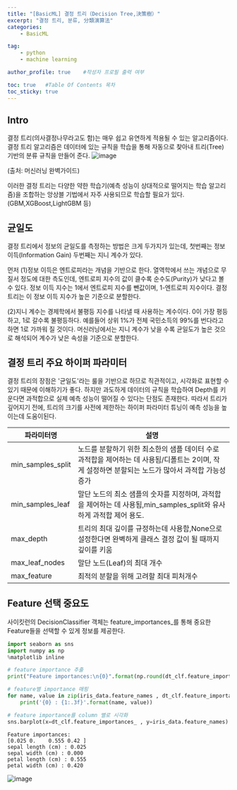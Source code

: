 ```yaml
---
title: "[BasicML] 결정 트리（Decision Tree,決策樹）"
excerpt: "결정 트리, 분류, 分類演算法"
categories:
    - BasicML

tag:
    - python
    - machine learning

author_profile: true    #작성자 프로필 출력 여부

toc: true   #Table Of Contents 목차 
toc_sticky: true
---
```

## Intro
결정 트리(의사결정나무라고도 함)는 매우 쉽고 유연하게 적용될 수 있는 알고리즘이다. 결정 트리 알고리즘은 데이터에 있는 규칙을 학습을 통해 자동으로 찾아내 트리(Tree)기반의 분류 규칙을 만들어 준다. 
![image](https://user-images.githubusercontent.com/81638919/134030131-c09a2f70-ac02-4aca-9d8c-d16ca6446222.png)

(출처: 머신러닝 완벽가이드)

이러한 결정 트리는 다양한 약한 학습기(예측 성능이 상대적으로 떨어지는 학습 알고리즘)을 조합하는 앙상블 기법에서 자주 사용되므로 학습할 필요가 있다.
(GBM,XGBoost,LightGBM 등)


## 균일도

결정 트리에서 정보의 균일도를 측정하는 방법은 크게 두가지가 있는데, 첫번째는 정보 이득(Information Gain) 두번째는 지니 계수가 있다.

먼저 (1)정보 이득은 엔트로피라는 개념을 기반으로 한다. 열역학에서 쓰는 개념으로 무질서 정도에 대한 측도인데, 엔트로피 지수의 값이 클수록 순수도(Purity)가 낮다고 볼 수 있다.
정보 이득 지수는 1에서 엔트로피 지수를 뺀값이며, 1-엔트로피 지수이다. 결정 트리는 이 정보 이득 지수가 높은 기준으로 분할한다.

(2)지니 계수는 경제학에서 불평등 지수를 나타낼 때 사용하는 계수이다. 0이 가장 평등하고, 1로 갈수록 불평등하다. 예를들어 상위 1%가 전체 국민소득의 99%를 번다라고 하면 1로 가까워 질 것이다.
머신러닝에서는 지니 계수가 낮을 수록 균일도가 높은 것으로 해석되어 계수가 낮은 속성을 기준으로 분할한다.

## 결정 트리 주요 하이퍼 파라미터

결정 트리의 장점은 '균일도'라는 룰을 기반으로 하므로 직관적이고, 시각화로 표현할 수 있기 때문에 이해하기가 좋다. 하지만 과도하게 데이터의 규칙을 학습하여 Depth를 키운다면 과적합으로 실제 예측 성능이 떨어질 수 있다는 단점도 존재한다. 따라서 트리가 깊어지기 전에, 트리의 크기를 사전에 제한하는 하이퍼 파라미터 튜닝이 예측 성능을 높이는데 도움이된다.

|파라미터명|설명|
|----|----|
|min_samples_split|노드를 분할하기 위한 최소한의 샘플 데이터 수로 과적합을 제어하는 데 사용됨/디폴트는 2이며, 작게 설정하면 분할되는 노드가 많아서 과적합 가능성 증가
|min_samples_leaf|말단 노드의 최소 샘플의 숫자를 지정하며, 과적합을 제어하는 데 사용됨,min_samples_split와 유사하게 과적합 제어 용도.
|max_depth|트리의 최대 깊이를 규정하는데 사용함,None으로 설정한다면 완벽하게 클래스 결정 값이 될 때까지 깊이를 키움|
|max_leaf_nodes|말단 노드(Leaf)의 최대 개수|
|max_feature|최적의 분할을 위해 고려할 최대 피처개수|



## Feature 선택 중요도

사이킷런의 DecisionClassifier 객체는 feature_importances_를 통해 중요한 Feature들을 선택할 수 있게 정보를 제공한다.

```python
import seaborn as sns
import numpy as np
%matplotlib inline

# feature importance 추출 
print("Feature importances:\n{0}".format(np.round(dt_clf.feature_importances_, 3)))

# feature별 importance 매핑
for name, value in zip(iris_data.feature_names , dt_clf.feature_importances_):
    print('{0} : {1:.3f}'.format(name, value))

# feature importance를 column 별로 시각화
sns.barplot(x=dt_clf.feature_importances_ , y=iris_data.feature_names)
```
```
Feature importances:
[0.025 0.    0.555 0.42 ]
sepal length (cm) : 0.025
sepal width (cm) : 0.000
petal length (cm) : 0.555
petal width (cm) : 0.420
```
![image](https://user-images.githubusercontent.com/81638919/134007086-0f3d1c03-206a-46a7-81b5-6540dd127ac3.png)

